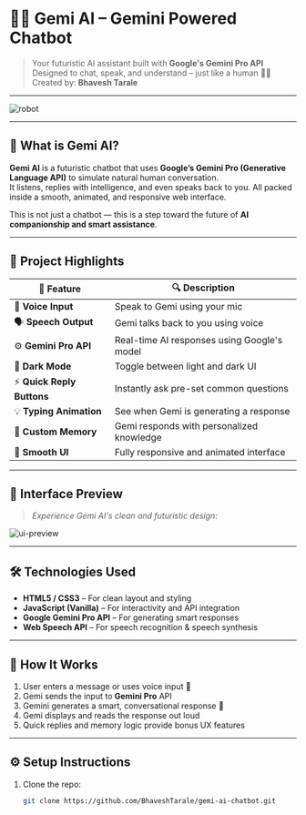# 🤖💬 Gemi AI – Gemini Powered Chatbot

> Your futuristic AI assistant built with **Google's Gemini Pro API**  
> Designed to chat, speak, and understand – just like a human 🧠💡  
> Created by: **Bhavesh Tarale**

---

![robot](https://media.giphy.com/media/3o7abldj0b3rxrZUxW/giphy.gif)

---

## 🧠 What is Gemi AI?

**Gemi AI** is a futuristic chatbot that uses **Google’s Gemini Pro (Generative Language API)** to simulate natural human conversation.  
It listens, replies with intelligence, and even speaks back to you. All packed inside a smooth, animated, and responsive web interface.

This is not just a chatbot — this is a step toward the future of **AI companionship and smart assistance**.

---

## 🚀 Project Highlights

| 🔹 Feature                 | 🔍 Description |
|--------------------------|----------------|
| 🎤 **Voice Input**        | Speak to Gemi using your mic |
| 🗣️ **Speech Output**     | Gemi talks back to you using voice |
| ⚙️ **Gemini Pro API**     | Real-time AI responses using Google's model |
| 🌙 **Dark Mode**         | Toggle between light and dark UI |
| ⚡ **Quick Reply Buttons**| Instantly ask pre-set common questions |
| 💡 **Typing Animation**   | See when Gemi is generating a response |
| 🧩 **Custom Memory**      | Gemi responds with personalized knowledge |
| 🎨 **Smooth UI**          | Fully responsive and animated interface |

---

## 📸 Interface Preview

> *Experience Gemi AI's clean and futuristic design:*

![ui-preview](https://media.giphy.com/media/26xBIygOcC3bAWgIo/giphy.gif)

---

## 🛠️ Technologies Used

- **HTML5 / CSS3** – For clean layout and styling  
- **JavaScript (Vanilla)** – For interactivity and API integration  
- **Google Gemini Pro API** – For generating smart responses  
- **Web Speech API** – For speech recognition & speech synthesis  

---

## 🧬 How It Works

1. User enters a message or uses voice input 🎤  
2. Gemi sends the input to **Gemini Pro** API  
3. Gemini generates a smart, conversational response 🤖  
4. Gemi displays and reads the response out loud  
5. Quick replies and memory logic provide bonus UX features

---

## ⚙️ Setup Instructions

1. Clone the repo:
   ```bash
   git clone https://github.com/BhaveshTarale/gemi-ai-chatbot.git


